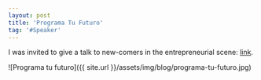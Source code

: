 ```yaml
---
layout: post
title: 'Programa Tu Futuro'
tag: '#Speaker'
---
```


I was invited to give a talk to new-comers in the entrepreneurial scene: [link](https://www.eventbrite.com.ar/e/charla-javier-velazquez-traut-ceo-y-co-fundador-de-cranio-tickets-28562402916#).

![Programa tu futuro]({{ site.url }}/assets/img/blog/programa-tu-futuro.jpg)
